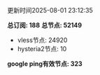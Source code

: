 更新时间2025-08-01 23:12:35

**总订阅: 188**
**总节点: 52149**
- vless节点: 24920
- hysteria2节点: 10

**google ping有效节点: 323**
